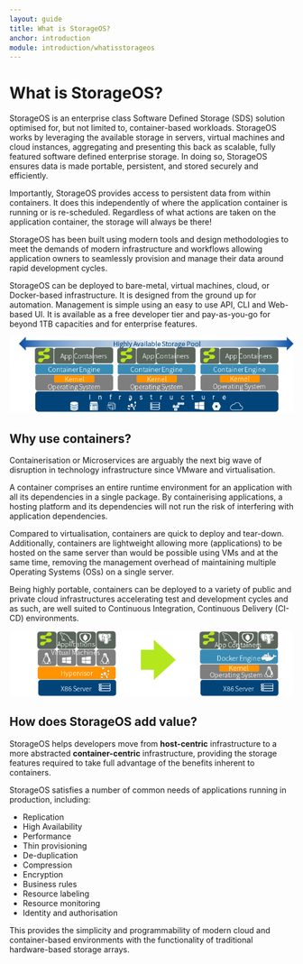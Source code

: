```yaml
---
layout: guide
title: What is StorageOS?
anchor: introduction
module: introduction/whatisstorageos
---
```


# What is StorageOS?

StorageOS is an enterprise class Software Defined Storage (SDS) solution optimised for, but not limited to, container-based workloads.  StorageOS works by leveraging the available storage in servers, virtual machines and cloud instances, aggregating and presenting this back as scalable, fully featured software defined enterprise storage.  In doing so, StorageOS ensures data is made portable, persistent, and stored securely and efficiently.

Importantly, StorageOS provides access to persistent data from within containers.  It does this independently of where the application container is running or is re-scheduled.  Regardless of what actions are taken on the application container, the storage will always be there!

StorageOS has been built using modern tools and design methodologies to meet the demands of modern infrastructure and workflows allowing application owners to seamlessly provision and manage their data around rapid development cycles.

StorageOS can be deployed to bare-metal, virtual machines, cloud, or Docker-based infrastructure.  It is designed from the ground up for automation.  Management is simple using an easy to use API, CLI and Web-based UI.  It is available as a free developer tier and pay-as-you-go for beyond 1TB capacities and for enterprise features.

![image](/images/docs/started/storageosinfra.png)

## Why use containers?
Containerisation or Microservices are arguably the next big wave of disruption in technology infrastructure since VMware and virtualisation.

A container comprises an entire runtime environment for an application with all its dependencies in a single package.  By containerising applications, a hosting platform and its dependencies will not run the risk of interfering with application dependencies.

Compared to virtualisation, containers are quick to deploy and tear-down.  Additionally, containers are lightweight allowing more (applications) to be hosted on the same server than would be possible using VMs and at the same time, removing the management overhead of maintaining multiple Operating Systems (OSs) on a single server.

Being highly portable, containers can be deployed to a variety of public and private cloud infrastructures accelerating test and development cycles and as such, are well suited to Continuous Integration, Continuous Delivery (CI-CD) environments.

![image](/images/docs/started/containers.png)

## How does StorageOS add value?

StorageOS helps developers move from **host-centric** infrastructure to a more abstracted **container-centric** infrastructure, providing the storage features required to take full advantage of the benefits inherent to containers.

StorageOS satisfies a number of common needs of applications running in production, including:

- Replication
- High Availability
- Performance
- Thin provisioning
- De-duplication
- Compression
- Encryption
- Business rules
- Resource labeling
- Resource monitoring
- Identity and authorisation

This provides the simplicity and programmability of modern cloud and container-based environments with the functionality of traditional hardware-based storage arrays.


<!---
- [replication](/docs/user-guide/pods/) (guarantees data one or more nodes for resilience)
- [high availability](/docs/user-guide/volumes/)
- [performance](/docs/user-guide/secrets/)
- [thin-provisioning](/docs/user-guide/production-pods/#liveness-and-readiness-probes-aka-health-checks)
- [de-duplication](/docs/user-guide/replication-controller/)
- [compression](/docs/user-guide/horizontal-pod-autoscaling/)
- [encryption](/docs/user-guide/connecting-applications/)
- [business rules](/docs/user-guide/services/)
- [resource labeling](/docs/user-guide/update-demo/)
- [resource monitoring](/docs/user-guide/monitoring/)
- [identity and authorization](/docs/admin/authorization/)

This provides the simplicity and programmability of modern cloud and container-based environments with the functionality of traditional hardware-based storage arrays.

For more details, see the [user guide](/docs/user-guide/).
--->
